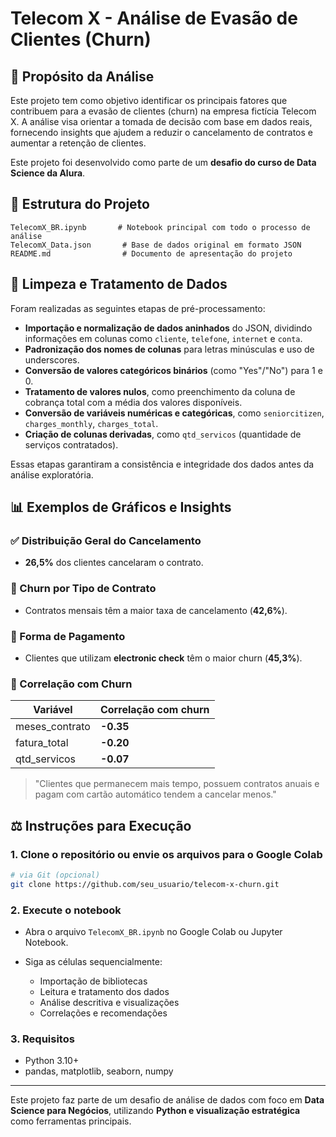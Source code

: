 # Telecom X - Análise de Evasão de Clientes (Churn)

## 🚀 Propósito da Análise

Este projeto tem como objetivo identificar os principais fatores que contribuem para a evasão de clientes (churn) na empresa fictícia Telecom X. A análise visa orientar a tomada de decisão com base em dados reais, fornecendo insights que ajudem a reduzir o cancelamento de contratos e aumentar a retenção de clientes.

Este projeto foi desenvolvido como parte de um **desafio do curso de Data Science da Alura**.

## 📁 Estrutura do Projeto

```
TelecomX_BR.ipynb       # Notebook principal com todo o processo de análise
TelecomX_Data.json       # Base de dados original em formato JSON
README.md                # Documento de apresentação do projeto
```

## 🧹 Limpeza e Tratamento de Dados

Foram realizadas as seguintes etapas de pré-processamento:

* **Importação e normalização de dados aninhados** do JSON, dividindo informações em colunas como `cliente`, `telefone`, `internet` e `conta`.
* **Padronização dos nomes de colunas** para letras minúsculas e uso de underscores.
* **Conversão de valores categóricos binários** (como "Yes"/"No") para 1 e 0.
* **Tratamento de valores nulos**, como preenchimento da coluna de cobrança total com a média dos valores disponíveis.
* **Conversão de variáveis numéricas e categóricas**, como `seniorcitizen`, `charges_monthly`, `charges_total`.
* **Criação de colunas derivadas**, como `qtd_servicos` (quantidade de serviços contratados).

Essas etapas garantiram a consistência e integridade dos dados antes da análise exploratória.

## 📊 Exemplos de Gráficos e Insights

### ✅ Distribuição Geral do Cancelamento

* **26,5%** dos clientes cancelaram o contrato.

### 📅 Churn por Tipo de Contrato

* Contratos mensais têm a maior taxa de cancelamento (**42,6%**).

### 🧱 Forma de Pagamento

* Clientes que utilizam **electronic check** têm o maior churn (**45,3%**).

### 📃 Correlação com Churn

| Variável        | Correlação com churn |
| --------------- | -------------------- |
| meses\_contrato | **-0.35**            |
| fatura\_total   | **-0.20**            |
| qtd\_servicos   | **-0.07**            |

> "Clientes que permanecem mais tempo, possuem contratos anuais e pagam com cartão automático tendem a cancelar menos."

## ⚖️ Instruções para Execução

### 1. Clone o repositório ou envie os arquivos para o Google Colab

```bash
# via Git (opcional)
git clone https://github.com/seu_usuario/telecom-x-churn.git
```

### 2. Execute o notebook

* Abra o arquivo `TelecomX_BR.ipynb` no Google Colab ou Jupyter Notebook.
* Siga as células sequencialmente:

  * Importação de bibliotecas
  * Leitura e tratamento dos dados
  * Análise descritiva e visualizações
  * Correlações e recomendações

### 3. Requisitos

* Python 3.10+
* pandas, matplotlib, seaborn, numpy

---

Este projeto faz parte de um desafio de análise de dados com foco em **Data Science para Negócios**, utilizando **Python e visualização estratégica** como ferramentas principais.
